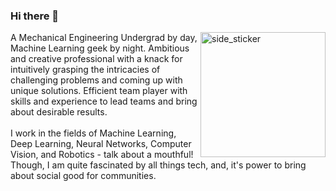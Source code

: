 ### Hi there 👋

<img align="right" width=200px height=200px alt="side_sticker" src="https://media.giphy.com/media/TEnXkcsHrP4YedChhA/giphy.gif" />
A Mechanical Engineering Undergrad by day, Machine Learning geek by night. Ambitious and creative professional with a knack for intuitively grasping the intricacies of challenging problems and coming up with unique solutions. Efficient team player with skills and experience to lead teams and bring about desirable results. <br>
<br>
I work in the fields of Machine Learning, Deep Learning, Neural Networks, Computer Vision, and Robotics - talk about a mouthful! Though, I am quite fascinated by all things tech, and, it's power to bring about social good for communities.
<!--
**AshutoshPanda2002/AshutoshPanda2002** is a ✨ _special_ ✨ repository because its `README.md` (this file) appears on your GitHub profile.

Here are some ideas to get you started:

- 🔭 I’m currently working on ...
- 🌱 I’m currently learning ...
- 👯 I’m looking to collaborate on ...
- 🤔 I’m looking for help with ...
- 💬 Ask me about ...
- 📫 How to reach me: ...
- 😄 Pronouns: ...
- ⚡ Fun fact: ...
-->
